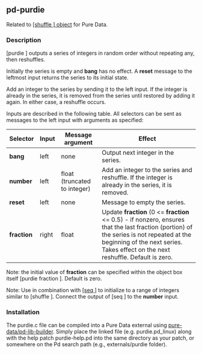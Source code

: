 ## pd-purdie
Related to [[shuffle ] object](https://github.com/metamystical/pd-shuffle) for Pure Data.

### Description

[purdie ] outputs a series of integers in random order without repeating any, then reshuffles. 

Initially the series is empty and **bang** has no effect. A **reset** message to the leftmost input returns the series to its initial state. 

Add an integer to the series by sending it to the left input. If the integer is already in the series, it is removed from the series until restored by adding it again. In either case, a reshuffle occurs.

Inputs are described in the following table. All selectors can be sent as messages to the left input with arguments as specified:

| Selector     | Input | Message argument | Effect                            |
|--------------|-------|------------------|-----------------------------------|
| **bang**     | left  | none             | Output next integer in the series. |
| **number**   | left  | float (truncated to integer)  | Add an integer to the series and reshuffle. If the integer is already in the series, it is removed. |
| **reset**    | left  | none             | Message to empty the series. |
| **fraction** | right | float            | Update **fraction** (0 <= **fraction** <= 0.5) - if nonzero, ensures that the last fraction (portion) of the series is not repeated at the beginning of the next series. Takes effect on the next reshuffle. Default is zero. |

Note: the initial value of **fraction** can be specified within the object box itself [purdie fraction ]. Default is zero.

Note:  Use in combination with [[seq ]](https://github.com/metamystical/pd-seq) to initialize to a range of integers similar to [shuffle ]. Connect the output of [seq ] to the **number** input.

### Installation

The purdie.c file can be compiled into a Pure Data external using [pure-data/pd-lib-builder](https://github.com/pure-data/pd-lib-builder). Simply place the linked file (e.g. purdie.pd_linux) along with the help patch purdie-help.pd into the same directory as your patch, or somewhere on the Pd search path (e.g., externals/purdie folder).
